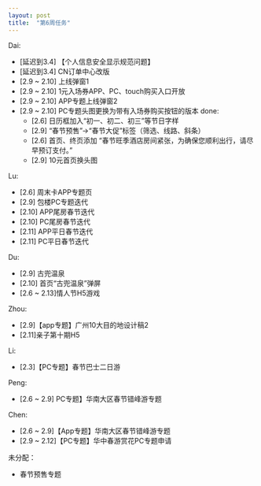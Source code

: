 ```yaml
---
layout: post
title:  "第6周任务"
---
```


Dai:
- [延迟到3.4] 【个人信息安全显示规范问题】
- [延迟到3.4] CN订单中心改版
- [2.9 ~ 2.10] 上线弹窗1
- [2.9 ~ 2.10] 1元入场券APP、PC、touch购买入口开放
- [2.9 ~ 2.10] APP专题上线弹窗2
- [2.9 ~ 2.10] PC专题头图更换为带有入场券购买按钮的版本
done:
  - [2.6] 日历框加入“初一、初二、初三”等节日字样
  - [2.9] “春节预售”->“春节大促”标签（筛选、线路、斜条）
  - [2.6] 首页、终页添加 “春节旺季酒店房间紧张，为确保您顺利出行，请尽早预订支付。”
  - [2.9] 10元首页换头图

Lu:
- [2.6] 周末卡APP专题页
- [2.9] 包楼PC专题迭代
- [2.10] APP尾房春节迭代
- [2.10] PC尾房春节迭代
- [2.11] APP平日春节迭代
- [2.11] PC平日春节迭代

Du:
- [2.9] 古兜温泉
- [2.10] 首页“古兜温泉”弹屏
- [2.6 ~ 2.13]情人节H5游戏

Zhou:
- [2.9]【app专题】广州10大目的地设计稿2
- [2.11]亲子第十期H5

Li:
- [2.3]【PC专题】春节巴士二日游

Peng:
- [2.6 ~ 2.9] PC专题】华南大区春节错峰游专题

Chen:
- [2.6 ~ 2.9]【App专题】华南大区春节错峰游专题
- [2.9 ~ 2.12]【PC专题】华中春游赏花PC专题申请

未分配：
- 春节预售专题
